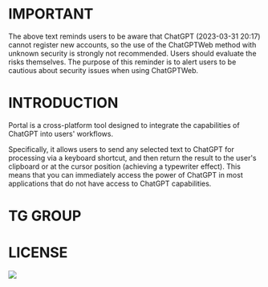 # IMPORTANT
The above text reminds users to be aware that ChatGPT (2023-03-31 20:17) cannot register new accounts, so the use of the ChatGPTWeb method with unknown security is strongly not recommended. Users should evaluate the risks themselves. The purpose of this reminder is to alert users to be cautious about security issues when using ChatGPTWeb.

# INTRODUCTION
Portal is a cross-platform tool designed to integrate the capabilities of ChatGPT into users' workflows.

Specifically, it allows users to send any selected text to ChatGPT for processing via a keyboard shortcut, and then return the result to the user's clipboard or at the cursor position (achieving a typewriter effect). This means that you can immediately access the power of ChatGPT in most applications that do not have access to ChatGPT capabilities.

# TG GROUP


# LICENSE
<a href="https://github.com/lxfater/Portal/blob/main/License"><img src="https://img.shields.io/badge/license-Portal-brightgreen" /></a>
